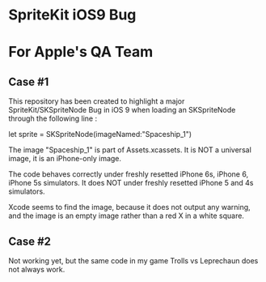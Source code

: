 # SpriteKit iOS9 Bug
# For Apple's QA Team

## Case #1 

This repository has been created to highlight a major SpriteKit/SKSpriteNode Bug in iOS 9
when loading an SKSpriteNode through the following line :

let sprite = SKSpriteNode(imageNamed:"Spaceship_1")

The image "Spaceship_1" is part of Assets.xcassets.
It is NOT a universal image, it is an iPhone-only image.

The code behaves correctly under freshly resetted iPhone 6s, iPhone 6, iPhone 5s simulators.
It does NOT under freshly resetted iPhone 5 and 4s simulators.

Xcode seems to find the image, because it does not output any warning, and the image is an empty image rather than a red X in a white square.

## Case #2
Not working yet, but the same code in my game Trolls vs Leprechaun does not always work.
